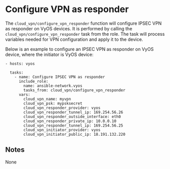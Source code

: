 # Configure VPN as responder
The `cloud_vpn/configure_vpn_responder` function will configure IPSEC VPN as responder
on VyOS devices.
It is performed by calling the `cloud_vpn/configure_vpn_responder` task from the role.
The task will process variables needed for VPN configuration and apply it to the device.

Below is an example to configure an IPSEC VPN as responder on VyOS device, where
the initiator is VyOS device:

```
- hosts: vyos

  tasks:
    - name: Configure IPSEC VPN as responder
      include_role:
        name: ansible-network.vyos
        tasks_from: cloud_vpn/configure_vpn_responder
      vars:
        cloud_vpn_name: myvpn
        cloud_vpn_psk: mypsksecret
        cloud_vpn_responder_provider: vyos
        cloud_vpn_responder_tunnel_ip: 169.254.56.26
        cloud_vpn_responder_outside_interface: eth0
        cloud_vpn_responder_private_ip: 10.0.0.10
        cloud_vpn_responder_tunnel_ip: 169.254.56.25
        cloud_vpn_initiator_provider: vyos
        cloud_vpn_initiator_public_ip: 18.191.132.220
```

## Notes
None
